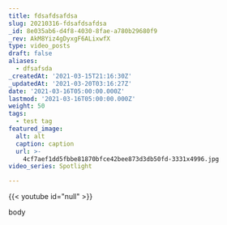 ```yaml
---
title: fdsafdsafdsa
slug: 20210316-fdsafdsafdsa
_id: 8e035ab6-d4f8-4030-8fae-a780b29680f9
_rev: AkM8Yiz4gDyxgF6ALixwfX
type: video_posts
draft: false
aliases:
  - dfsafsda
_createdAt: '2021-03-15T21:16:30Z'
_updatedAt: '2021-03-20T03:16:27Z'
date: '2021-03-16T05:00:00.000Z'
lastmod: '2021-03-16T05:00:00.000Z'
weight: 50
tags:
  - test tag
featured_image:
  alt: alt
  caption: caption
  url: >-
    4cf7aef1dd5fbbe81870bfce42bee873d3db50fd-3331x4996.jpg
video_series: Spotlight

---
```

{{< youtube id="null" >}}

body